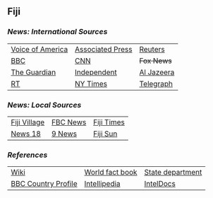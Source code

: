 ## Fiji ##

### _News: International Sources_ ###
|   |   |   |
| --- | --- | --- |
| [Voice of America](https://www.voanews.com/search?search_api_fulltext=Fiji&type=1&sort_by=publication_time) | [Associated Press](https://apnews.com/Fiji) | [Reuters](https://www.reuters.com/search/news?sortBy=&dateRange=&blob=fiji) |
| [BBC](https://www.bbc.com/news/topics/cjnwl8q4q71t/fiji) | [CNN](https://www.cnn.com/search/?q=Fiji&size=10&type=article) | ~~Fox News~~ |
| [The Guardian](https://www.theguardian.com/world/fiji)  | [Independent](https://www.independent.co.uk/topic/fiji) | [Al Jazeera](https://www.aljazeera.com/topics/country/fiji.html) |
| [RT](https://www.rt.com/tags/fiji-news/) | [NY Times](https://www.nytimes.com/topic/destination/fiji) | [Telegraph](https://www.telegraph.co.uk/fiji/) |

### _News: Local Sources_ ###
|   |   |   |
| --- | --- | --- |
| [Fiji Village](https://fijivillage.com/news/) | [FBC News](https://www.fbcnews.com.fj/) | [Fiji Times](https://www.fijitimes.com/category/news/) |
| [News 18](https://www.news18.com/newstopics/fiji.html) | [9 News](https://www.9news.com.au/fiji) | [Fiji Sun](http://fijisun.com.fj/category/news/) |


### _References_ ###
|   |   |   |
| --- | --- | --- |
| [Wiki](https://en.wikipedia.org/wiki/Fiji) | [World fact book](https://www.cia.gov/library/publications/the-world-factbook/geos/fj.html) | [State department](https://www.state.gov/countries-areas/fiji/) |
| [BBC Country Profile](https://www.bbc.co.uk/news/world-asia-pacific-14919067) | [Intellipedia](https://intellipedia.intelink.gov/wiki/Fiji) | [IntelDocs](https://inteldocs.intelink.gov/search/folder?q=Fiji) |
